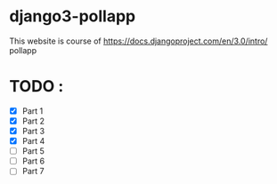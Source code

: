 # django3-pollapp
This website is course of https://docs.djangoproject.com/en/3.0/intro/ pollapp


# TODO : 

- [x] Part 1 <br>
- [x] Part 2 <br>
- [x] Part 3 <br>
- [x] Part 4 <br>
- [ ] Part 5 <br>
- [ ] Part 6 <br>
- [ ] Part 7 <br>
